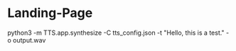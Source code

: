 # Landing-Page

python3 -m TTS.app.synthesize -C tts_config.json -t "Hello, this is a test." -o output.wav
